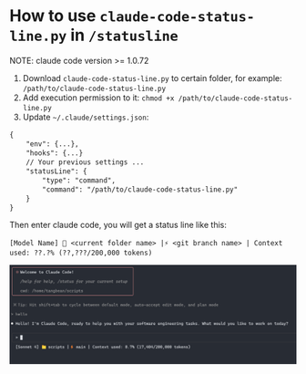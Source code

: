# How to use `claude-code-status-line.py` in `/statusline`

NOTE: claude code version >= 1.0.72

1. Download `claude-code-status-line.py` to certain folder, for example: `/path/to/claude-code-status-line.py`
2. Add execution permission to it: `chmod +x /path/to/claude-code-status-line.py`
3. Update `~/.claude/settings.json`:

```
{
    "env": {...},
    "hooks": {...}
    // Your previous settings ...
    "statusLine": {
        "type": "command",
        "command": "/path/to/claude-code-status-line.py"
    }
}
```

Then enter claude code, you will get a status line like this:

`[Model Name] 📁 <current folder name> |⚡️ <git branch name> | Context used: ??.?% (??,???/200,000 tokens)`

![](claude-code-status-line-script.png)
